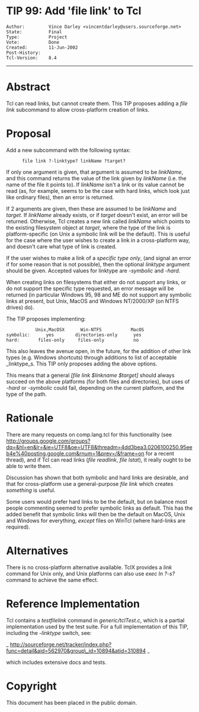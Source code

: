 # TIP 99: Add 'file link' to Tcl
	Author:         Vince Darley <vincentdarley@users.sourceforge.net>
	State:          Final
	Type:           Project
	Vote:           Done
	Created:        11-Jun-2002
	Post-History:   
	Tcl-Version:    8.4
-----

# Abstract

Tcl can read links, but cannot create them.  This TIP proposes adding
a _file link_ subcommand to allow cross-platform creation of links.

# Proposal

Add a new subcommand with the following syntax:

	      file link ?-linktype? linkName ?target?

If only one argument is given, that argument is assumed to be
_linkName_, and this command returns the value of the link given by
_linkName_ \(i.e. the name of the file it points to\).  If
_linkName_ isn't a link or its value cannot be read \(as, for
example, seems to be the case with hard links, which look just like
ordinary files\), then an error is returned.

If 2 arguments are given, then these are assumed to be _linkName_
and _target_.  If _linkName_ already exists, or if _target_
doesn't exist, an error will be returned.  Otherwise, Tcl creates a
new link called _linkName_ which points to the existing filesystem
object at _target_, where the type of the link is platform-specific
\(on Unix a symbolic link will be the default\).  This is useful for the
case where the user wishes to create a link in a cross-platform way,
and doesn't care what type of link is created.

If the user wishes to make a link of a _specific type only_, \(and
signal an error if for some reason that is not possible\), then the
optional _linktype_ argument should be given.  Accepted values for
linktype are _-symbolic_ and _-hard_.

When creating links on filesystems that either do not support any
links, or do not support the specific type requested, an error message
will be returned \(in particular Windows 95, 98 and ME do not support
any symbolic links at present, but Unix, MacOS and Windows NT/2000/XP
\(on NTFS drives\) do\).

The TIP proposes implementing:

	           Unix,MacOSX      Win-NTFS           MacOS
	symbolic:      yes        directories-only      yes
	hard:       files-only     files-only           no

This also leaves the avenue open, in the future, for the addition of
other link types \(e.g. Windows shortcuts\) through additions to list of
acceptable _linktype_s.  This TIP only proposes adding the above
options.

This means that a general _[file link $linkname $target]_ should
always succeed on the above platforms \(for both files and
directories\), but uses of _-hard_ or _-symbolic_ could fail,
depending on the current platform, and the type of the path.

# Rationale

There are many requests on comp.lang.tcl for this functionality \(see
<http://groups.google.com/groups?dq=&hl=en&lr=&ie=UTF8&oe=UTF8&threadm=4dd3bea3.0206100250.95eeb4e%40posting.google.com&rnum=1&prev=/&frame=on>
for a recent thread\), and if Tcl can read links \(_file readlink_,
_file lstat_\), it really ought to be able to write them.

Discussion has shown that both symbolic and hard links are desirable,
and that for cross-platform use a general-purpose _file link_ which
creates _something_ is useful.

Some users would prefer hard links to be the default, but on balance
most people commenting seemed to prefer symbolic links as default.
This has the added benefit that symbolic links will then be the
default on MacOS, Unix and Windows for everything, _except_ files on
WinTcl \(where hard-links are required\).

# Alternatives

There is no cross-platform alternative available.  TclX provides a
_link_ command for Unix only, and Unix platforms can also use _exec
ln ?-s?_ command to achieve the same effect.

# Reference Implementation

Tcl contains a _testfilelink_ command in _generic/tclTest.c_,
which is a partial implementation used by the test suite.  For a full
implementation of this TIP, including the _-linktype_ switch, see:

_
<http://sourceforge.net/tracker/index.php?func=detail&aid=562970&group\_id=10894&atid=310894>
_

which includes extensive docs and tests.

# Copyright

This document has been placed in the public domain.

